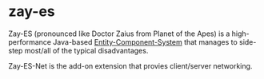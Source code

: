 # zay-es

Zay-ES (pronounced like Doctor Zaius from Planet of the Apes) is a high-performance Java-based 
[Entity-Component-System](https://en.wikipedia.org/wiki/Entity_component_system) that manages
to side-step most/all of the typical disadvantages.

Zay-ES-Net is the add-on extension that provies client/server networking.
